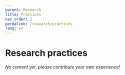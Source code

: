 ```yaml
---
parent: Research
title: Practices
nav_order: 2
permalink: /research/practices
lang: en
---
```


# Research practices

_No content yet, please contribute your own experience!_
